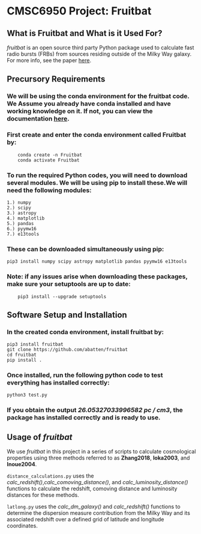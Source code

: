 # CMSC6950 Project: Fruitbat

## What is Fruitbat and What is it Used For?

*fruitbat* is an open source third party Python package used to calculate fast radio bursts (FRBs) from sources residing outside of the Milky Way galaxy. For more info, see the paper [here](https://arxiv.org/pdf/1905.04294.pdf).

## Precursory Requirements

### We will be using the conda environment for the fruitbat code. We Assume you already have conda installed and have working knowledge on it. If not, you can view the documentation [here](https://docs.conda.io/en/latest/).

### First create and enter the conda environment called Fruitbat by:
        conda create -n Fruitbat
        conda activate Fruitbat

### To run the required Python codes, you will need to download several modules. We will be using pip to install these.We will need the following modules:
	1.) numpy
	2.) scipy
	3.) astropy
	4.) matplotlib
	5.) pandas
	6.) pyymw16
	7.) e13tools
### These can be downloaded simultaneously using pip:
	pip3 install numpy scipy astropy matplotlib pandas pyymw16 e13tools
### Note: if any issues arise when downloading these packages, make sure your setuptools are up to date:
        pip3 install --upgrade setuptools

## Software Setup and Installation

### In the created conda environment, install fruitbat by:
	pip3 install fruitbat
	git clone https://github.com/abatten/fruitbat
	cd fruitbat
	pip install .

### Once installed, run the following python code to test everything has installed correctly:
	python3 test.py
### If you obtain the output *26.05327033996582 pc / cm3*, the package has installed correctly and is ready to use.

## Usage of *fruitbat*
We use *fruitbat* in this project in a series of scripts to calculate cosmological properties using three methods referred to as **Zhang2018**, **Ioka2003**, and **Inoue2004**.

`distance_calculations.py` uses the *calc_redshift()*,*calc_comoving_distance()*, and *calc_luminosity_distance()* functions to calculate the redshift, comoving distance and luminosity distances for these methods.

`latlong.py` uses the *calc_dm_galaxy()* and *calc_redshift()* functions to determine the dispersion measure contribution from the Milky Way and its associated redshift over a defined grid of latitude and longitude coordinates.
